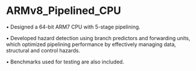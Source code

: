 # ARMv8_Pipelined_CPU

• Designed a 64-bit ARM7 CPU with 5-stage pipelining.

• Developed hazard detection using branch predictors and forwarding units, which optimized pipelining performance
 by effectively managing data, structural and control hazards.
 
• Benchmarks used for testing are also included.

